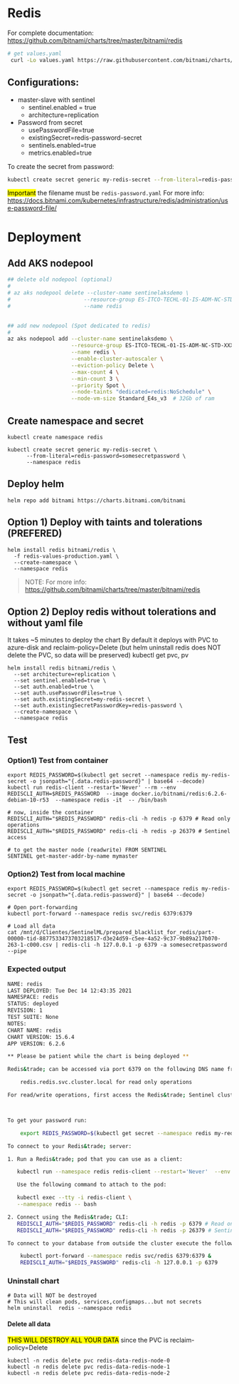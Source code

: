 # Redis

For complete documentation: https://github.com/bitnami/charts/tree/master/bitnami/redis

```bash
# get values.yaml
 curl -Lo values.yaml https://raw.githubusercontent.com/bitnami/charts/master/bitnami/redis/values.yaml
 ```

 ## Configurations:

  - master-slave with sentinel
    - sentinel.enabled = true
    - architecture=replication
 - Password from secret
    - usePasswordFile=true
    - existingSecret=redis-password-secret
    - sentinels.enabled=true
    - metrics.enabled=true

To create the secret from password:

```bash
kubectl create secret generic my-redis-secret --from-literal=redis-password=somesecretpassword
```

<mark>Important</mark> the filename must be `redis-password.yaml` For more info: https://docs.bitnami.com/kubernetes/infrastructure/redis/administration/use-password-file/

# Deployment

## Add AKS nodepool

```bash
## delete old nodepool (optional)
#
# az aks nodepool delete --cluster-name sentinelaksdemo \
#                       --resource-group ES-ITCO-TECHL-01-IS-ADM-NC-STD-XXX \
#                       --name redis
    

## add new nodepool (Spot dedicated to redis)
#
az aks nodepool add --cluster-name sentinelaksdemo \
                    --resource-group ES-ITCO-TECHL-01-IS-ADM-NC-STD-XXX \
                    --name redis \
                    --enable-cluster-autoscaler \
                    --eviction-policy Delete \
                    --max-count 4 \
                    --min-count 3 \
                    --priority Spot \
                    --node-taints "dedicated=redis:NoSchedule" \
                    --node-vm-size Standard_E4s_v3	# 32Gb of ram
```

## Create namespace and secret
```
kubectl create namespace redis

kubectl create secret generic my-redis-secret \
      --from-literal=redis-password=somesecretpassword \
      --namespace redis

```
## Deploy helm

```
helm repo add bitnami https://charts.bitnami.com/bitnami
```

## Option 1) Deploy with taints and tolerations (PREFERED)

```
helm install redis bitnami/redis \
  -f redis-values-production.yaml \
  --create-namespace \
  --namespace redis
```

>NOTE: For more info: https://github.com/bitnami/charts/tree/master/bitnami/redis

## Option 2) Deploy redis without tolerations and without yaml file
 It takes ~5 minutes to deploy the chart
 By default it deploys with PVC to azure-disk and reclaim-policy=Delete (but helm uninstall redis does NOT delete the PVC, so data will be preserved)
  kubectl get pvc, pv

```
helm install redis bitnami/redis \
  --set architecture=replication \
  --set sentinel.enabled=true \
  --set auth.enabled=true \
  --set auth.usePasswordFiles=true \
  --set auth.existingSecret=my-redis-secret \
  --set auth.existingSecretPasswordKey=redis-password \
  --create-namespace \
  --namespace redis
```
## Test

### Option1) Test from container
```
export REDIS_PASSWORD=$(kubectl get secret --namespace redis my-redis-secret -o jsonpath="{.data.redis-password}" | base64 --decode)
kubectl run redis-client --restart='Never' --rm --env REDISCLI_AUTH=$REDIS_PASSWORD  --image docker.io/bitnami/redis:6.2.6-debian-10-r53  --namespace redis -it  -- /bin/bash 

# now, inside the container
REDISCLI_AUTH="$REDIS_PASSWORD" redis-cli -h redis -p 6379 # Read only operations
REDISCLI_AUTH="$REDIS_PASSWORD" redis-cli -h redis -p 26379 # Sentinel access

# to get the master node (readwrite) FROM SENTINEL
SENTINEL get-master-addr-by-name mymaster

```
### Option2) Test from local machine

``` 
export REDIS_PASSWORD=$(kubectl get secret --namespace redis my-redis-secret -o jsonpath="{.data.redis-password}" | base64 --decode)

# Open port-forwarding 
kubectl port-forward --namespace redis svc/redis 6379:6379 

# Load all data
cat /mnt/d/Clientes/SentinelML/prepared_blacklist_for_redis/part-00000-tid-8877533473703218517-d3e24d59-c5ee-4a52-9c37-9b89a217b070-263-1-c000.csv | redis-cli -h 127.0.0.1 -p 6379 -a somesecretpassword --pipe

```


### Expected output

```bash
NAME: redis
LAST DEPLOYED: Tue Dec 14 12:43:35 2021
NAMESPACE: redis
STATUS: deployed
REVISION: 1
TEST SUITE: None
NOTES:
CHART NAME: redis
CHART VERSION: 15.6.4
APP VERSION: 6.2.6

** Please be patient while the chart is being deployed **

Redis&trade; can be accessed via port 6379 on the following DNS name from within your cluster:

    redis.redis.svc.cluster.local for read only operations

For read/write operations, first access the Redis&trade; Sentinel cluster, which is available in port 26379 using the same domain name above.



To get your password run:

    export REDIS_PASSWORD=$(kubectl get secret --namespace redis my-redis-secret -o jsonpath="{.data.redis-password}" | base64 --decode)

To connect to your Redis&trade; server:

1. Run a Redis&trade; pod that you can use as a client:

   kubectl run --namespace redis redis-client --restart='Never'  --env REDISCLI_AUTH=$REDIS_PASSWORD  --image docker.io/bitnami/redis:6.2.6-debian-10-r53 --command -- sleep infinity

   Use the following command to attach to the pod:

   kubectl exec --tty -i redis-client \
   --namespace redis -- bash

2. Connect using the Redis&trade; CLI:
   REDISCLI_AUTH="$REDIS_PASSWORD" redis-cli -h redis -p 6379 # Read only operations
   REDISCLI_AUTH="$REDIS_PASSWORD" redis-cli -h redis -p 26379 # Sentinel access

To connect to your database from outside the cluster execute the following commands:

    kubectl port-forward --namespace redis svc/redis 6379:6379 &
    REDISCLI_AUTH="$REDIS_PASSWORD" redis-cli -h 127.0.0.1 -p 6379
```

### Uninstall chart

```
# Data will NOT be destroyed
# This will clean pods, services,configmaps...but not secrets
helm uninstall  redis --namespace redis
```

#### Delete all data

<mark>THIS WILL DESTROY ALL YOUR DATA</mark> since the PVC is reclaim-policy=Delete
```
kubectl -n redis delete pvc redis-data-redis-node-0
kubectl -n redis delete pvc redis-data-redis-node-1
kubectl -n redis delete pvc redis-data-redis-node-2
```